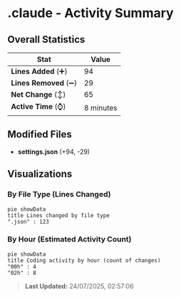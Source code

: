 # .claude - Activity Summary 

## Overall Statistics

| Stat                   | Value                                                             |
| ---------------------- | ----------------------------------------------------------------- |
| **Lines Added** (➕)   | 94                                          |
| **Lines Removed** (➖) | 29                                        |
| **Net Change** (↕)    | 65                |
| **Active Time** (⌚)   | 8 minutes |


## Modified Files
- **settings.json** (+94, -29)

## Visualizations

### By File Type (Lines Changed)

```mermaid
pie showData
title Lines changed by file type
".json" : 123
```

### By Hour (Estimated Activity Count)

```mermaid
pie showData
title Coding activity by hour (count of changes)
"00h" : 4
"02h" : 8
```


> **Last Updated:** 24/07/2025, 02:57:06